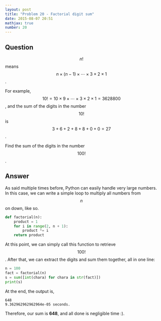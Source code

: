 ```yaml
---
layout: post
title: "Problem 20 - Factorial digit sum"
date: 2015-08-07 20:51
mathjax: true
number: 20
---
```


## Question

$$n!$$ means $$n\times(n-1)\times\cdots\times 3\times 2\times 1$$.

For example, $$10! = 10\times 9\times\cdots\times 3\times 2\times 1 = 3628800$$, and the sum of the digits in the number $$10!$$ is $$3+6+2+8+8+0+0 = 27$$.

Find the sum of the digits in the number $$100!$$.

## Answer

As said multiple times before, Python can easily handle very large numbers. In this case, we can write a simple loop to multiply all numbers from $$n$$ on down, like so.

```python
def factorial(n):
    product = 1
    for i in range(2, n + 1):
        product *= i
    return product
```

At this point, we can simply call this function to retrieve $$100!$$. After that, we can extract the digits and sum them together, all in one line:

```python
n = 100
fact = factorial(n)
s = sum([int(chara) for chara in str(fact)])
print(s)
```

At the end, the output is,

```
648
9.362962962962964e-05 seconds.
```

Therefore, our sum is **648**, and all done is negligible time :).